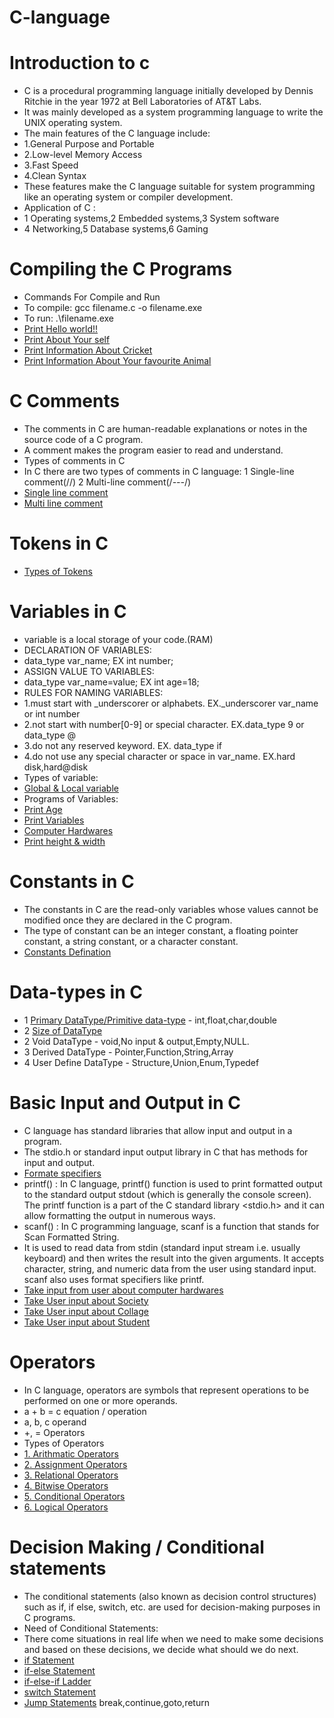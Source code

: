 # C-language
# Introduction to c
- C is a procedural programming language initially developed by Dennis Ritchie in the year 1972 at Bell Laboratories of AT&T Labs.
- It was mainly developed as a system programming language to write the UNIX operating system.
- The main features of the C language include:
- 1.General Purpose and Portable
- 2.Low-level Memory Access
- 3.Fast Speed
- 4.Clean Syntax
- These features make the C language suitable for system programming like an operating system or compiler development.
- Application of C :
- 1 Operating systems,2 Embedded systems,3 System software
- 4 Networking,5 Database systems,6 Gaming
# Compiling the C Programs
- Commands For Compile and Run
- To compile: gcc filename.c -o filename.exe
- To run: .\filename.exe
- [Print Hello world!!](./BasicPrograms/Helloworld.c)
- [Print About Your self](./BasicPrograms/YourSelf.c)
- [Print Information About Cricket](./BasicPrograms/Cricket.c)
- [Print Information About Your favourite Animal](./BasicPrograms/Animal.c)
# C Comments
- The comments in C are human-readable explanations or notes in the source code of a C program.
- A comment makes the program easier to read and understand.
- Types of comments in C
- In C there are two types of comments in C language:
  1 Single-line comment(//)  2 Multi-line comment(/*---*/)
- [Single line comment](./Comments/singleline.c)
- [Multi line comment](./Comments/Multiline.c)
# Tokens in C
- [Types of Tokens](https://www.geeksforgeeks.org/tokens-in-c/?ref=lbp)
# Variables in C
- variable is a local storage of your code.(RAM)
- DECLARATION OF VARIABLES:
- data_type var_name; EX  int number; 
- ASSIGN VALUE TO VARIABLES:
- data_type var_name=value; EX int age=18;
- RULES FOR NAMING VARIABLES:
- 1.must start with _underscorer or alphabets. EX._underscorer var_name or int number
- 2.not start with number[0-9] or special character. EX.data_type 9 or data_type @
- 3.do not any reserved keyword. EX. data_type if 
- 4.do not use any special character or space in var_name. EX.hard disk,hard@disk
- Types of variable:
-  [Global & Local variable]() 
- Programs of Variables:
- [Print Age](./Variables/Age.c)
- [Print Variables](./Variables/PrintValues.c)
- [Computer Hardwares](./Variables/Hardware_info.c)
- [Print height & width](./Variables/Height_width.c)
# Constants in C
- The constants in C are the read-only variables whose values cannot be modified once they are declared in the C program.
- The type of constant can be an integer constant, a floating pointer constant, a string constant, or a character constant.
- [Constants Defination](./Constants/const_defination.c)
# Data-types in C
- 1 [Primary DataType/Primitive data-type](./DataTypes/primitivedt.c) - int,float,char,double
- 2 [Size of DataType](./DataTypes/sizeof.c)
- 2 Void DataType - void,No input & output,Empty,NULL.
- 3 Derived DataType - Pointer,Function,String,Array
- 4 User Define DataType - Structure,Union,Enum,Typedef
# Basic Input and Output in C
- C language has standard libraries that allow input and output in a program.
- The stdio.h or standard input output library in C that has methods for input and output.
- [Formate specifiers](https://www.geeksforgeeks.org/format-specifiers-in-c/?ref=lbp)
- printf() : In C language, printf() function is used to print formatted output to the standard output stdout (which is generally the console screen).
  The printf function is a part of the C standard library <stdio.h> and it can allow formatting the output in numerous ways.
- scanf() : In C programming language, scanf is a function that stands for Scan Formatted String.
- It is used to read data from stdin (standard input stream i.e. usually keyboard) and then writes the result into the given arguments.
  It accepts character, string, and numeric data from the user using standard input.
  scanf also uses format specifiers like printf.
- [Take input from user about computer hardwares ](./Input&output/Hardware_comp.c)
- [Take User input about Society](./Input&output/Society.c)
- [Take User input about Collage ](./Input&output/collage.c)
- [Take User input about Student](./Input&output/student.c)
# Operators 
- In C language, operators are symbols that represent operations to be performed on one or more operands.
- a + b = c  equation / operation
- a, b, c  operand
- +, =    Operators
- Types of Operators
- [1. Arithmatic Operators](https://github.com/mochi-vidhi/C-language/commit/14f068a83506081b18163bdf984cf0a3c04b7108#diff-13e2ec08e5f0759b3f7a9da3b67a9e7d88ad6b87717dc75346440b89bc5b4ec1)
- [2. Assignment Operators](https://github.com/mochi-vidhi/C-language/commit/14f068a83506081b18163bdf984cf0a3c04b7108#diff-f10ad070b959fe8c85db88e3a265bce9daf108de2f6108228dfbc3feb258804e)
- [3. Relational Operators](https://github.com/mochi-vidhi/C-language/commit/14f068a83506081b18163bdf984cf0a3c04b7108)
- [4. Bitwise Operators](https://github.com/mochi-vidhi/C-language/commit/14f068a83506081b18163bdf984cf0a3c04b7108#diff-312d6edefb0f71b664ac88f583591a38fb58c5ad114ad15d7182d9fe64ee29af)
- [5. Conditional Operators](https://github.com/mochi-vidhi/C-language/commit/14f068a83506081b18163bdf984cf0a3c04b7108#diff-340b2f484def86fd8d0fd5b6e332471b7a158d36cdd0188979c087164efea6c4)
- [6. Logical Operators](https://github.com/mochi-vidhi/C-language/commit/14f068a83506081b18163bdf984cf0a3c04b7108#diff-7e9764ef7f854d8d3fe5787c0e67e2c7495efbf9f88ea54d7adf700473b6e06a)
# Decision Making / Conditional statements 
- The conditional statements (also known as decision control structures) such as if, if else, switch, etc. are used for decision-making purposes in C programs.
- Need of Conditional Statements:
- There come situations in real life when we need to make some decisions and based on these decisions, we decide what should we do next.
- [if Statement](./DecisionMaking/If_Statements)
- [if-else Statement](./DecisionMaking/If&Else)
- [if-else-if Ladder](./DecisionMaking/if_else_if_ladder)
- [switch Statement](./DecisionMaking/SwitchCase)
- [Jump Statements]() break,continue,goto,return

